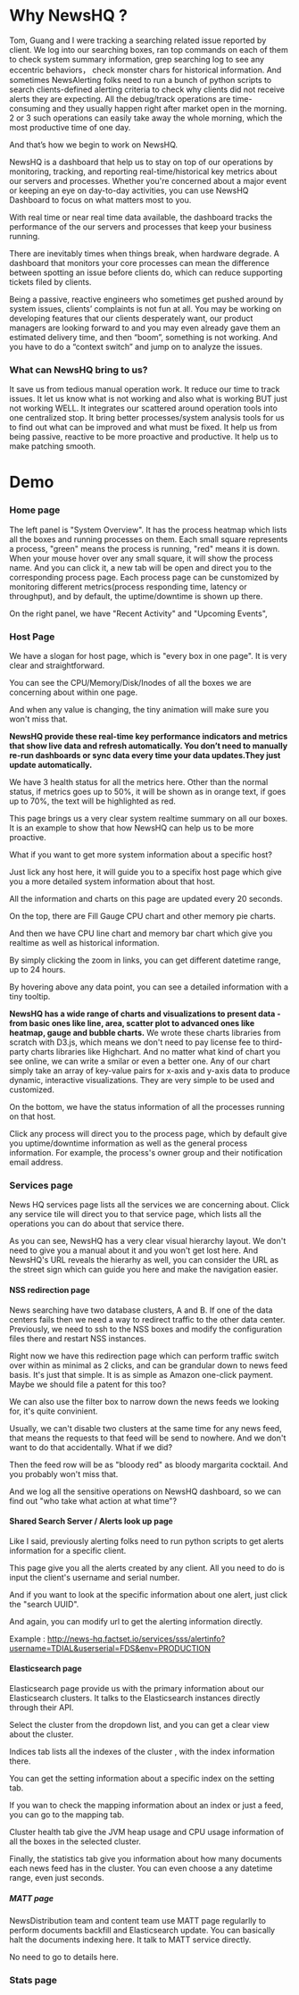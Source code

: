 # Why NewsHQ ?
Tom, Guang and I were tracking a searching related issue reported by client.  We log into our searching boxes, ran top commands on each of them to check system summary information, grep searching log to see any eccentric behaviors， check monster chars for historical information. And sometimes NewsAlerting folks need to run a bunch of python scripts to search clients-defined alerting criteria to check why clients did not receive alerts they are expecting. All the debug/track operations are time-consuming and they usually happen right after market open in the morning. 2 or 3 such operations can easily take away the whole morning, which the most productive time of one day.

And that’s how we begin to work on NewsHQ.

NewsHQ is a dashboard that help us to stay on top of our operations by monitoring, tracking, and reporting real-time/historical key metrics about our servers and processes. Whether you're concerned about a major event or keeping an eye on day-to-day activities, you can use NewsHQ Dashboard to focus on what matters most to you. 

With real time or near real time data available, the dashboard tracks the performance of the our servers and processes that keep your business running.

There are inevitably times when things break, when hardware degrade.  A dashboard that monitors your core processes can mean the difference between spotting an issue before clients do,  which can reduce supporting tickets filed by clients. 

Being  a passive, reactive engineers who sometimes get pushed around by system issues, clients’ complaints is not fun at all. You may be working on developing features that our clients desperately want, our product managers are looking forward to and you may even already gave them an estimated delivery time, and then “boom”, something is not working. And you have to do a “context switch” and  jump on to analyze the issues. 


### What can NewsHQ bring to us?

It save us from tedious manual operation work.
It reduce our time to track issues.
It let us know what is not working and also what is working BUT just not working WELL.
It integrates our scattered around operation tools into one centralized stop.
It bring better processes/system analysis tools for us to find out what can be improved and what must be fixed.
It help us from being passive, reactive to be more proactive and productive.
It help us to make patching smooth.
 


# Demo

### Home page

The left panel is "System Overview". It has the process heatmap which lists all the boxes and running processes on them.
Each small square represents a process, "green" means the process is running, "red" means it is down.
When your mouse hover over any small square, it will show the process name. And you can click it, a new tab will be open and direct you to the corresponding process page. Each process page can be cunstomized by monitoring different metrics(process responding time, latency or throughput), and by default, the uptime/downtime is shown up there.

On the right panel, we have "Recent Activity" and "Upcoming Events", 


### Host Page

We have a slogan for host page, which is "every box in one page". It is very clear and straightforward.

You can see the CPU/Memory/Disk/Inodes of all the boxes we are concerning about within one page.

And when any value is changing, the tiny animation will make sure you won't miss that.

__NewsHQ provide these real-time key performance indicators  and metrics that show live data and refresh automatically. You don’t need to manually re-run dashboards or sync data every time your data updates.They just update automatically.__

We have 3 health status for all the metrics here. Other than the normal status, if metrics goes up to 50%, it will be shown as in orange text, if goes up to 70%, the text will be highlighted as red.

This page brings  us a very clear system realtime summary on all our boxes. It is an example to show that how NewsHQ can help us to be more proactive.

What if you want to get more system information about a specific host?

Just lick any host here, it will guide you to a specifix host page which give you a more detailed system information about that host.

All the information and charts on this page are  updated every 20 seconds.

On the top,  there are Fill Gauge CPU chart and other memory pie charts. 

And then we have CPU line chart and memory bar chart which give you realtime as well as historical information.

By simply clicking the zoom in links, you can get different datetime range, up to 24 hours.

By hovering above any data point, you can see a detailed information with a tiny tooltip.

__NewsHQ has a wide range of charts and visualizations to present data  - from basic ones like line, area, scatter plot to advanced ones like heatmap, gauge and bubble charts.__ We wrote these charts libraries from scratch with D3.js, which means we don't need to pay license fee to third-party charts libraries like Highchart. And no matter what kind of chart you see online, we can write a smilar or even a better one. Any of our chart simply take an array of key-value pairs for x-axis and y-axis data to produce dynamic, interactive visualizations. They are very simple to be used and customized.

On the bottom, we have the status information of all the processes running on that host.

Click any process will direct you to the process page, which by default give you uptime/downtime information as well as the general process information. For example, the process's owner group and their notification email address. 

### Services page

News HQ services page lists all the services we are concerning about.  Click any service tile will direct you to that service page, which lists all the operations you can do about that service there.

As you can see, NewsHQ has a very clear visual hierarchy layout. We don't need to give you a manual about it and you won't get lost here. And NewsHQ's URL reveals the hierarhy as well,  you can consider the URL as the street sign which can guide you here and make the navigation easier.


#### NSS redirection page

News searching have two database clusters, A and B. If one of the data centers fails then we need a way to redirect traffic to the other data center. Previously, we need to ssh to the NSS boxes and modify the configuration files there and restart NSS instances.

Right now we have this redirection page which can perform traffic switch over within as minimal as 2 clicks, and can be grandular down to news feed basis. It's just that simple. It is as simple as Amazon one-click payment. Maybe we should file a patent for this too?

We can also use the filter box to narrow down the news feeds we looking for, it's quite convinient.

Usually, we can't disable two clusters at the same time for any news feed, that means the requests to that feed will be send to nowhere. And we don't want to do that accidentally. What if we did?

Then the feed row will be as "bloody red" as bloody margarita cocktail. And you probably won't miss that.

And we log all the sensitive operations on NewsHQ dashboard, so we can find out "who take what action at what time"?


#### Shared Search Server / Alerts look up page

Like I said, previously alerting folks need to run python scripts to get alerts information for a specific client. 

This page give you all the alerts created by any client. All you need to do is input the client's username and serial number.

And if you want to look at the specific information about one alert, just click the "search UUID".

And again, you can modify url to get the alerting information directly.

Example : http://news-hq.factset.io/services/sss/alertinfo?username=TDIAL&userserial=FDS&env=PRODUCTION



#### Elasticsearch page

Elasticsearch page provide us with the primary information about our Elasticsearch clusters.
It talks to the Elasticsearch instances directly through their API.

Select the cluster from the dropdown list, and you can get a clear view about the cluster.

Indices tab lists all the indexes of the cluster , with the index information there.

You can get the setting information about a specific index on the setting tab.

If you wan to check the mapping information about an index or just a feed, you can go to the mapping tab.

Cluster health tab give the JVM heap usage and CPU usage information of all the boxes in the selected cluster.

Finally, the statistics tab give you information about how many documents each news feed has in the cluster. You can even choose a any datetime range, even just seconds.

##### MATT page

NewsDistribution team and content team use MATT page regularlly to perform documents backfill and Elasticsearch update.
You can basically halt the documents indexing here. It talk to MATT service directly.

No need to go to details here.

### Stats page














